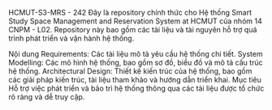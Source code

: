 HCMUT-S3-MRS - 242
Đây là repository chính thức cho Hệ thống  Smart Study Space Management and Reservation System at HCMUT của nhóm 14 CNPM - L02. Repository này bao gồm các tài liệu và tài nguyên hỗ trợ quá trình phát triển và vận hành hệ thống.

Nội dung
Requirements: Các tài liệu mô tả yêu cầu hệ thống chi tiết.
System Modelling: Các mô hình hệ thống, bao gồm sơ đồ, biểu đồ và mô tả cấu trúc hệ thống.
Architectural Design: Thiết kế kiến trúc của hệ thống, bao gồm các giải pháp kiến trúc, tài liệu tham khảo và hướng dẫn triển khai.
Mục tiêu
Hỗ trợ việc phát triển và bảo trì hệ thống thông qua các tài liệu được tổ chức rõ ràng và dễ truy cập.